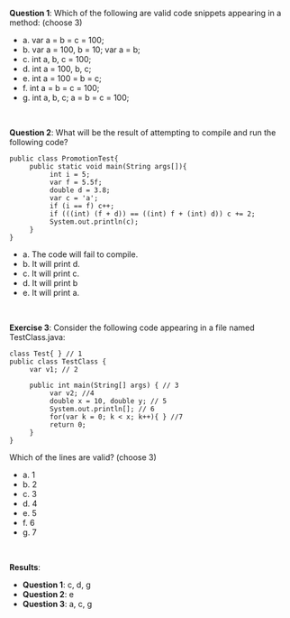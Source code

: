 **Question 1**: Which of the following are valid code snippets appearing in a method: (choose 3)

- a. var a = b = c = 100;
- b. var a = 100, b = 10; var a = b;
- c. int a, b, c = 100;
- d. int a = 100, b, c;
- e. int a = 100 = b = c;
- f. int a = b = c = 100;
- g. int a, b, c; a = b = c = 100;

<br>

**Question 2**: What will be the result of attempting to compile and run the following code?

```
public class PromotionTest{
     public static void main(String args[]){
          int i = 5;
          var f = 5.5f;
          double d = 3.8;
          var c = 'a';
          if (i == f) c++;
          if (((int) (f + d)) == ((int) f + (int) d)) c += 2;
          System.out.println(c);
     }
}
```

- a. The code will fail to compile.
- b. It will print d.
- c. It will print c.
- d. It will print b
- e. It will print a.

<br>

**Exercise 3**: Consider the following code appearing in a file named TestClass.java:

```
class Test{ } // 1
public class TestClass {
     var v1; // 2

     public int main(String[] args) { // 3
          var v2; //4
          double x = 10, double y; // 5
          System.out.println[]; // 6
          for(var k = 0; k < x; k++){ } //7
          return 0;
     }
}
```

Which of the lines are valid? (choose 3)

- a. 1
- b. 2
- c. 3
- d. 4
- e. 5
- f. 6
- g. 7

<br>

**Results**:

- **Question 1**: c, d, g
- **Question 2**: e
- **Question 3**: a, c, g
